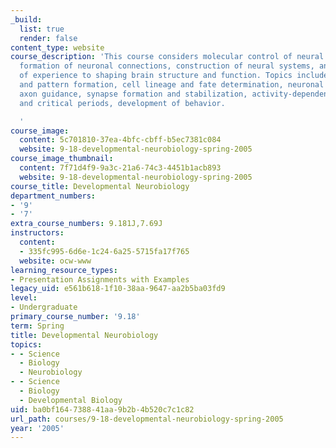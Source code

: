 ```yaml
---
_build:
  list: true
  render: false
content_type: website
course_description: 'This course considers molecular control of neural specification,
  formation of neuronal connections, construction of neural systems, and the contributions
  of experience to shaping brain structure and function. Topics include: neural induction
  and pattern formation, cell lineage and fate determination, neuronal migration,
  axon guidance, synapse formation and stabilization, activity-dependent development
  and critical periods, development of behavior.

  '
course_image:
  content: 5c701810-37ea-4bfc-cbff-b5ec7381c084
  website: 9-18-developmental-neurobiology-spring-2005
course_image_thumbnail:
  content: 7f71d4f9-9a3c-21a6-74c3-4451b1acb893
  website: 9-18-developmental-neurobiology-spring-2005
course_title: Developmental Neurobiology
department_numbers:
- '9'
- '7'
extra_course_numbers: 9.181J,7.69J
instructors:
  content:
  - 335fc995-6d6e-1c24-6a25-5715fa17f765
  website: ocw-www
learning_resource_types:
- Presentation Assignments with Examples
legacy_uid: e561b618-1f10-38aa-9647-aa2b5ba03fd9
level:
- Undergraduate
primary_course_number: '9.18'
term: Spring
title: Developmental Neurobiology
topics:
- - Science
  - Biology
  - Neurobiology
- - Science
  - Biology
  - Developmental Biology
uid: ba0bf164-7388-41aa-9b2b-4b520c7c1c82
url_path: courses/9-18-developmental-neurobiology-spring-2005
year: '2005'
---
```

